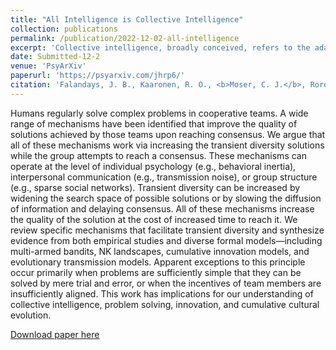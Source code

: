 ```yaml
---
title: "All Intelligence is Collective Intelligence"
collection: publications
permalink: /publication/2022-12-02-all-intelligence
excerpt: 'Collective intelligence, broadly conceived, refers to the adaptive behavior achieved by groups through the interactions of their members, often involving phenomena such as consensus building, cooperation, and competition. The standard view of collective intelligence is that it is a distinct phenomenon from supposed individual intelligence. In this position piece, we argue that a more parsimonious stance is to consider all intelligent adaptive behavior as being driven by similar abstract principles of collective dynamics. To illustrate this point, we highlight how similar principles are at work in the intelligent behavior of groups of non-human animals, multicellular organisms, brains, small groups of humans, cultures, and even evolution itself. If intelligent behavior in all of these systems is best understood as the emergent result of collective interactions, we ask what is left to be called “individual intelligence”? We believe that viewing all intelligence as collective intelligence offers greater explanatory power and generality, and may promote fruitful cross-disciplinary exchange in the study of intelligent adaptive behavior.'
date: Submitted-12-2
venue: 'PsyArXiv'
paperurl: 'https://psyarxiv.com/jhrp6/'
citation: 'Falandays, J. B., Kaaronen, R. O., <b>Moser, C. J.</b>, Rorot, W., Tan, J., Varma, V., … Youngblood, M. All Intelligence is Collective Intelligence. <i>Submitted</i>.'
---
```

Humans regularly solve complex problems in cooperative teams. A wide range of mechanisms have been identified that improve the quality of solutions achieved by those teams upon reaching consensus. We argue that all of these mechanisms work via increasing the transient diversity solutions while the group attempts to reach a consensus. These mechanisms can operate at the level of individual psychology (e.g., behavioral inertia), interpersonal communication (e.g., transmission noise), or group structure (e.g., sparse social networks).  Transient diversity can be increased by widening the search space of possible solutions or by slowing the diffusion of information and delaying consensus. All of these mechanisms increase the quality of the solution at the cost of increased time to reach it. We review specific mechanisms that facilitate transient diversity and synthesize evidence from both empirical studies and diverse formal models—including multi-armed bandits, NK landscapes, cumulative innovation models, and evolutionary transmission models. Apparent exceptions to this principle occur primarily when problems are sufficiently simple that they can be solved by mere trial and error, or when the incentives of team members are insufficiently aligned. This work has implications for our understanding of collective intelligence, problem solving, innovation, and cumulative cultural evolution.

[Download paper here](http://culturologies.co/files/allintelligence.pdf)